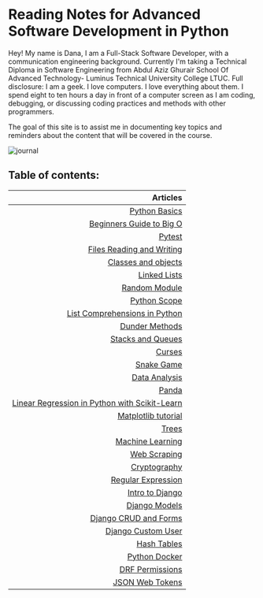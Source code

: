 # Reading Notes for Advanced Software Development in Python

Hey! My name is Dana, I am a Full-Stack Software Developer, with a communication engineering background. Currently I'm taking a Technical Diploma in Software Engineering from Abdul Aziz Ghurair School Of Advanced Technology-  Luminus Technical University College LTUC. Full disclosure: I am a geek. I love computers. I love everything about them. I spend eight to ten hours a day in front of a computer screen as I am coding, debugging, or discussing coding practices and methods with other programmers.

The goal of this site is to assist me in documenting key topics and reminders about the content that will be covered in the course.

![journal](https://theartofsimple.net/wp-content/uploads/2019/05/journal-laptop.jpg)

## **Table of contents:**

| Articles |
|-----: |
| [Python Basics](https://danaabbadi.github.io/Reading-Notes-for-Advanced-Software-Development-in-Python-Course/pythonbasics) |
| [Beginners Guide to Big O](https://danaabbadi.github.io/Reading-Notes-for-Advanced-Software-Development-in-Python-Course/class1) |
| [Pytest](https://danaabbadi.github.io/Reading-Notes-for-Advanced-Software-Development-in-Python-Course/class2) |
| [Files Reading and Writing](https://danaabbadi.github.io/Reading-Notes-for-Advanced-Software-Development-in-Python-Course/class3) |
| [Classes and objects](https://danaabbadi.github.io/Reading-Notes-for-Advanced-Software-Development-in-Python-Course/class4) |
| [Linked Lists](https://danaabbadi.github.io/Reading-Notes-for-Advanced-Software-Development-in-Python-Course/class5) |
| [Random Module](https://danaabbadi.github.io/Reading-Notes-for-Advanced-Software-Development-in-Python-Course/class6) |
| [Python Scope](https://danaabbadi.github.io/Reading-Notes-for-Advanced-Software-Development-in-Python-Course/class7) |
| [List Comprehensions in Python](https://danaabbadi.github.io/Reading-Notes-for-Advanced-Software-Development-in-Python-Course/class8) |
| [Dunder Methods](https://danaabbadi.github.io/Reading-Notes-for-Advanced-Software-Development-in-Python-Course/class9) |
| [Stacks and Queues](https://danaabbadi.github.io/Reading-Notes-for-Advanced-Software-Development-in-Python-Course/class10) |
| [Curses](https://danaabbadi.github.io/Reading-Notes-for-Advanced-Software-Development-in-Python-Course/curses) |
| [Snake Game](https://danaabbadi.github.io/Reading-Notes-for-Advanced-Software-Development-in-Python-Course/snake_game) |
| [Data Analysis](https://danaabbadi.github.io/Reading-Notes-for-Advanced-Software-Development-in-Python-Course/class11) |
| [Panda](https://danaabbadi.github.io/Reading-Notes-for-Advanced-Software-Development-in-Python-Course/class12) |
| [Linear Regression in Python with Scikit-Learn](https://danaabbadi.github.io/Reading-Notes-for-Advanced-Software-Development-in-Python-Course/class13) |
| [Matplotlib tutorial](https://danaabbadi.github.io/Reading-Notes-for-Advanced-Software-Development-in-Python-Course/class14) |
| [Trees](https://danaabbadi.github.io/Reading-Notes-for-Advanced-Software-Development-in-Python-Course/class15) |
| [Machine Learning](https://danaabbadi.github.io/Reading-Notes-for-Advanced-Software-Development-in-Python-Course/class16) |
| [Web Scraping](https://danaabbadi.github.io/Reading-Notes-for-Advanced-Software-Development-in-Python-Course/class17) |
| [Cryptography ](https://danaabbadi.github.io/Reading-Notes-for-Advanced-Software-Development-in-Python-Course/class18) |
| [Regular Expression  ](https://danaabbadi.github.io/Reading-Notes-for-Advanced-Software-Development-in-Python-Course/class19) |
| [Intro to Django](https://danaabbadi.github.io/Reading-Notes-for-Advanced-Software-Development-in-Python-Course/class20) |
| [Django Models](https://danaabbadi.github.io/Reading-Notes-for-Advanced-Software-Development-in-Python-Course/class21) |
| [Django CRUD and Forms](https://danaabbadi.github.io/Reading-Notes-for-Advanced-Software-Development-in-Python-Course/class22) |
| [Django Custom User](https://danaabbadi.github.io/Reading-Notes-for-Advanced-Software-Development-in-Python-Course/class23) |
| [Hash Tables](https://danaabbadi.github.io/Reading-Notes-for-Advanced-Software-Development-in-Python-Course/class24) |
| [Python Docker](https://danaabbadi.github.io/Reading-Notes-for-Advanced-Software-Development-in-Python-Course/class25) |
| [DRF Permissions](https://danaabbadi.github.io/Reading-Notes-for-Advanced-Software-Development-in-Python-Course/class26) |
| [JSON Web Tokens](https://danaabbadi.github.io/Reading-Notes-for-Advanced-Software-Development-in-Python-Course/class27) |